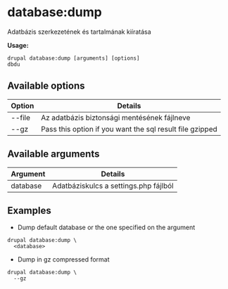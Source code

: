 # database:dump
Adatbázis szerkezetének és tartalmának kiíratása

**Usage:**
```
drupal database:dump [arguments] [options]
dbdu
```

## Available options
Option | Details
-------|-------------
--file | Az adatbázis biztonsági mentésének fájlneve
--gz | Pass this option if you want the sql result file gzipped

## Available arguments
Argument | Details
---------|-------------
database | Adatbáziskulcs a settings.php fájlból

## Examples
* Dump default database or the one specified on the argument
```
drupal database:dump \
  <database>
```
* Dump in gz compressed format
```
drupal database:dump \
  --gz
```
